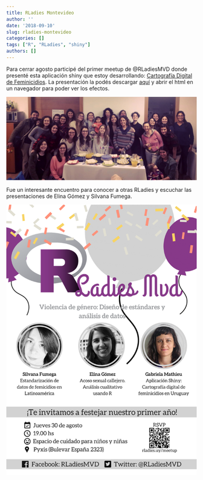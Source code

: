 ```yaml
---
title: RLadies Montevideo
author: ''
date: '2018-09-10'
slug: rladies-montevideo
categories: []
tags: ["R", "RLadies", "shiny"]
authors: []
---
```


Para cerrar agosto participé del primer meetup de @RLadiesMVD donde presenté esta aplicación shiny que estoy desarrollando: [Cartografía Digital de Feminicidios](https://calcita.shinyapps.io/VBG_UY/). La presentación la podés descargar [aquí](https://gitlab.com/calcita/cdf_rladiesmontevideo/blob/master/presenta/RLadies_20180830.zip) y abrir el html en un navegador para poder ver los efectos.

![](rladies.jpeg)

Fue un interesante encuentro para conocer a otras RLadies y escuchar las presentaciones de Elina Gómez y Silvana Fumega.

![](rladies3.png)